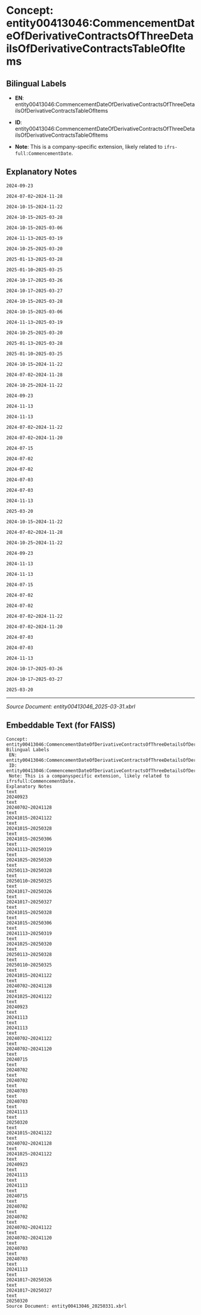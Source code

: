 # Concept: entity00413046:CommencementDateOfDerivativeContractsOfThreeDetailsOfDerivativeContractsTableOfItems

## Bilingual Labels
- **EN**: entity00413046:CommencementDateOfDerivativeContractsOfThreeDetailsOfDerivativeContractsTableOfItems

- **ID**: entity00413046:CommencementDateOfDerivativeContractsOfThreeDetailsOfDerivativeContractsTableOfItems
- **Note**: This is a company-specific extension, likely related to `ifrs-full:CommencementDate`.

## Explanatory Notes
```text
2024-09-23
```
```text
2024-07-02~2024-11-28
```
```text
2024-10-15~2024-11-22
```
```text
2024-10-15~2025-03-28
```
```text
2024-10-15~2025-03-06
```
```text
2024-11-13~2025-03-19
```
```text
2024-10-25~2025-03-20
```
```text
2025-01-13~2025-03-28
```
```text
2025-01-10~2025-03-25
```
```text
2024-10-17~2025-03-26
```
```text
2024-10-17~2025-03-27
```
```text
2024-10-15~2025-03-28
```
```text
2024-10-15~2025-03-06
```
```text
2024-11-13~2025-03-19
```
```text
2024-10-25~2025-03-20
```
```text
2025-01-13~2025-03-28
```
```text
2025-01-10~2025-03-25
```
```text
2024-10-15~2024-11-22
```
```text
2024-07-02~2024-11-28
```
```text
2024-10-25~2024-11-22
```
```text
2024-09-23
```
```text
2024-11-13
```
```text
2024-11-13
```
```text
2024-07-02~2024-11-22
```
```text
2024-07-02~2024-11-20
```
```text
2024-07-15
```
```text
2024-07-02
```
```text
2024-07-02
```
```text
2024-07-03
```
```text
2024-07-03
```
```text
2024-11-13
```
```text
2025-03-20
```
```text
2024-10-15~2024-11-22
```
```text
2024-07-02~2024-11-28
```
```text
2024-10-25~2024-11-22
```
```text
2024-09-23
```
```text
2024-11-13
```
```text
2024-11-13
```
```text
2024-07-15
```
```text
2024-07-02
```
```text
2024-07-02
```
```text
2024-07-02~2024-11-22
```
```text
2024-07-02~2024-11-20
```
```text
2024-07-03
```
```text
2024-07-03
```
```text
2024-11-13
```
```text
2024-10-17~2025-03-26
```
```text
2024-10-17~2025-03-27
```
```text
2025-03-20
```

---
*Source Document: entity00413046_2025-03-31.xbrl*
## Embeddable Text (for FAISS)
```text
Concept: entity00413046:CommencementDateOfDerivativeContractsOfThreeDetailsOfDerivativeContractsTableOfItems
Bilingual Labels
 EN: entity00413046:CommencementDateOfDerivativeContractsOfThreeDetailsOfDerivativeContractsTableOfItems
 ID: entity00413046:CommencementDateOfDerivativeContractsOfThreeDetailsOfDerivativeContractsTableOfItems
 Note: This is a companyspecific extension, likely related to ifrsfull:CommencementDate.
Explanatory Notes
text
20240923
text
20240702~20241128
text
20241015~20241122
text
20241015~20250328
text
20241015~20250306
text
20241113~20250319
text
20241025~20250320
text
20250113~20250328
text
20250110~20250325
text
20241017~20250326
text
20241017~20250327
text
20241015~20250328
text
20241015~20250306
text
20241113~20250319
text
20241025~20250320
text
20250113~20250328
text
20250110~20250325
text
20241015~20241122
text
20240702~20241128
text
20241025~20241122
text
20240923
text
20241113
text
20241113
text
20240702~20241122
text
20240702~20241120
text
20240715
text
20240702
text
20240702
text
20240703
text
20240703
text
20241113
text
20250320
text
20241015~20241122
text
20240702~20241128
text
20241025~20241122
text
20240923
text
20241113
text
20241113
text
20240715
text
20240702
text
20240702
text
20240702~20241122
text
20240702~20241120
text
20240703
text
20240703
text
20241113
text
20241017~20250326
text
20241017~20250327
text
20250320
Source Document: entity00413046_20250331.xbrl
```